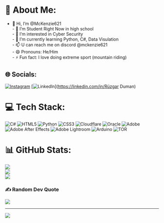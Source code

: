 # 💫 About Me:
- 👋 Hi, I’m @McKenzie621<br>- 🏫 I’m  Student Right Now in high school<br>- 👀 I’m interested in Cyber Security<br>- 🌱 I’m currently learning Python, C#, Data Visulation<br>- 📫 U can reach me on discord @mckenzie621<br>- 😄 Pronouns: He/Him<br>- ⚡ Fun fact: I love doing extreme sport (mountain riding)


## 🌐 Socials:
[![Instagram](https://img.shields.io/badge/Instagram-%23E4405F.svg?logo=Instagram&logoColor=white)](https://instagram.com/mckenzie.621) [![LinkedIn](https://img.shields.io/badge/LinkedIn-%230077B5.svg?logo=linkedin&logoColor=white)](https://linkedin.com/in/Rüzgar Duman) 

# 💻 Tech Stack:
![C#](https://img.shields.io/badge/c%23-%23239120.svg?style=flat&logo=csharp&logoColor=white) ![HTML5](https://img.shields.io/badge/html5-%23E34F26.svg?style=flat&logo=html5&logoColor=white) ![Python](https://img.shields.io/badge/python-3670A0?style=flat&logo=python&logoColor=ffdd54) ![CSS3](https://img.shields.io/badge/css3-%231572B6.svg?style=flat&logo=css3&logoColor=white) ![Cloudflare](https://img.shields.io/badge/Cloudflare-F38020?style=flat&logo=Cloudflare&logoColor=white) ![Oracle](https://img.shields.io/badge/Oracle-F80000?style=flat&logo=oracle&logoColor=white) ![Adobe](https://img.shields.io/badge/adobe-%23FF0000.svg?style=flat&logo=adobe&logoColor=white) ![Adobe After Effects](https://img.shields.io/badge/Adobe%20After%20Effects-9999FF.svg?style=flat&logo=Adobe%20After%20Effects&logoColor=white) ![Adobe Lightroom](https://img.shields.io/badge/Adobe%20Lightroom-31A8FF.svg?style=flat&logo=Adobe%20Lightroom&logoColor=white) ![Arduino](https://img.shields.io/badge/-Arduino-00979D?style=flat&logo=Arduino&logoColor=white) ![TOR](https://img.shields.io/badge/tor-%237E4798.svg?style=flat&logo=tor-project&logoColor=white)
# 📊 GitHub Stats:
![](https://github-readme-stats.vercel.app/api?username=McKenzie621&theme=radical&hide_border=false&include_all_commits=false&count_private=false)<br/>
![](https://github-readme-streak-stats.herokuapp.com/?user=McKenzie621&theme=radical&hide_border=false)<br/>
![](https://github-readme-stats.vercel.app/api/top-langs/?username=McKenzie621&theme=radical&hide_border=false&include_all_commits=false&count_private=false&layout=compact)

### ✍️ Random Dev Quote
![](https://quotes-github-readme.vercel.app/api?type=horizontal&theme=radical)

---
[![](https://visitcount.itsvg.in/api?id=McKenzie621&icon=0&color=6)](https://visitcount.itsvg.in)
